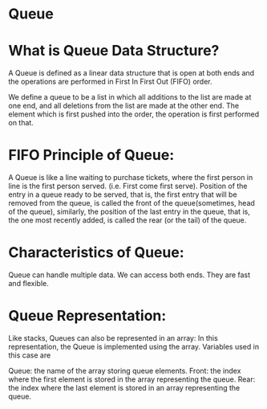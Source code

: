 # Queue

# What is Queue Data Structure?
A Queue is defined as a linear data structure that is open at both ends and the operations are performed in First In First Out (FIFO) order.

We define a queue to be a list in which all additions to the list are made at one end, and all deletions from the list are made at the other end.  The element which is first pushed into the order, the operation is first performed on that.


# FIFO Principle of Queue:
A Queue is like a line waiting to purchase tickets, where the first person in line is the first person served. (i.e. First come first serve).
Position of the entry in a queue ready to be served, that is, the first entry that will be removed from the queue, is called the front of the queue(sometimes, head of the queue), similarly, the position of the last entry in the queue, that is, the one most recently added, is called the rear (or the tail) of the queue. 


# Characteristics of Queue:
Queue can handle multiple data.
We can access both ends.
They are fast and flexible. 

# Queue Representation:
Like stacks, Queues can also be represented in an array: In this representation, the Queue is implemented using the array. Variables used in this case are

Queue: the name of the array storing queue elements.
Front: the index where the first element is stored in the array representing the queue.
Rear: the index where the last element is stored in an array representing the queue.
